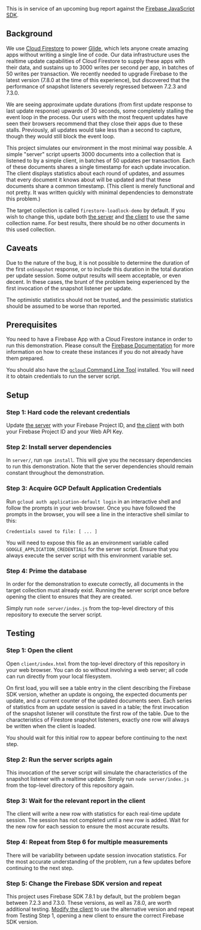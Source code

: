 This is in service of an upcoming bug report against the [Firebase JavaScript SDK](https://github.com/firebase/firebase-js-sdk).

## Background

We use [Cloud Firestore](https://cloud.google.com/firestore) to power [Glide](https://www.glideapps.com), which lets anyone create
amazing apps without writing a single line of code. Our data infrastructure uses the realtime update capabilities of Cloud Firestore
to supply these apps with their data, and sustains up to 3000 writes per second per app, in batches of 50 writes per transaction.
We recently needed to upgrade Firebase to the latest version (7.8.0 at the time of this experience), but discovered that the
performance of snapshot listeners severely regressed between 7.2.3 and 7.3.0.

We are seeing approximate update durations (from first update response to last update response) upwards of 30 seconds, some
completely stalling the event loop in the process. Our users with the most frequent updates have seen their browsers recommend
that they close their apps due to these stalls. Previously, all updates would take less than a second to capture, though they would
still block the event loop.

This project simulates our environment in the most minimal way possible. A simple "server" script upserts 3000 documents
into a collection that is listened to by a simple client, in batches of 50 updates per transaction. Each of these documents shares
a single timestamp for each update invocation. The client displays statistics about each round of updates, and assumes that every
document it knows about will be updated and that these documents share a common timestamp. (This client is merely functional and not
pretty. It was written quickly with minimal dependencies to demonstrate this problem.)

The target collection is called `firestore-loadlock-demo` by default. If you wish to change this, update both
[the server](https://github.com/djsweet/firestore-looplock-bug-report/blob/76d61748cd82c4bdc710362003f226755e523562/server/index.js#L27)
and
[the client](https://github.com/djsweet/firestore-looplock-bug-report/blob/76d61748cd82c4bdc710362003f226755e523562/client/index.js#L8)
to use the same collection name. For best results, there should be no other documents in this used collection.

## Caveats

Due to the nature of the bug, it is not possible to determine the duration of the first `onSnapshot` response, or to include this
duration in the total duration per update session. Some output results will seem acceptable, or even decent. In these cases, the
brunt of the problem being experienced by the first invocation of the snapshot listener per update.

The optimistic statistics should not be trusted, and the pessimistic statistics should be assumed to be worse than reported.

## Prerequisites

You need to have a Firebase App with a Cloud Firestore instance in order to run this demonstration. Please consult the
[Firebase Documentation](https://firebase.google.com/docs/web/setup/)
for more information on how to create these instances if you do not already have them prepared.

You should also have the [`gcloud` Command Line Tool](https://cloud.google.com/sdk/gcloud)
installed. You will need it to obtain credentials to run the server script.

## Setup

### Step 1: Hard code the relevant credentials

Update
[the server](https://github.com/djsweet/firestore-looplock-bug-report/blob/76d61748cd82c4bdc710362003f226755e523562/server/index.js#L5)
with your Firebase Project ID, and
[the client](https://github.com/djsweet/firestore-looplock-bug-report/blob/76d61748cd82c4bdc710362003f226755e523562/client/index.js#L2)
with both your Firebase Project ID and your
Web API Key.

### Step 2: Install server dependencies

In `server/`, run `npm install`. This will give you the necessary dependencies to run this demonstration. Note that
the server dependencies should remain constant throughout the demonstration.

### Step 3: Acquire GCP Default Application Credentials

Run `gcloud auth application-default login` in an interactive shell and follow the prompts in your web browser. Once you
have followed the prompts in the browser, you will see a line in the interactive shell similar to this:

```
Credentials saved to file: [ ... ]
```

You will need to expose this file as an environment variable called `GOOGLE_APPLICATION_CREDENTIALS` for the server script.
Ensure that you always execute the server script with this environment variable set.

### Step 4: Prime the database

In order for the demonstration to execute correctly, all documents in the target collection must already exist. Running the
server script once before opening the client to ensures that they are created.

Simply run `node server/index.js` from the top-level directory of this repository to execute the server script.

## Testing

### Step 1: Open the client

Open `client/index.html` from the top-level directory of this repository in your web browser. You can do so without
involving a web server; all code can run directly from your local filesystem.

On first load, you will see a table entry in the client describing the Firebase SDK version, whether an update is ongoing,
the expected documents per update, and a current counter of the updated documents seen. Each series of statistics from
an update session is saved in a table; the first invocation of the snapshot listener will constitute the first row of the
table. Due to the characteristics of Firestore snapshot listeners, exactly one row will always be written when the client
is loaded.

You should wait for this initial row to appear before continuing to the next step.

### Step 2: Run the server scripts again

This invocation of the server script will simulate the characteristics of the snapshot listener with a realtime update.
Simply run `node server/index.js` from the top-level directory of this repository again.

### Step 3: Wait for the relevant report in the client

The client will write a new row with statistics for each real-time update session. The session has not completed until
a new row is added. Wait for the new row for each session to ensure the most accurate results.

### Step 4: Repeat from Step 6 for multiple measurements

There will be variability between update session invocation statistics. For the most accurate understanding of the problem,
run a few updates before continuing to the next step.

### Step 5: Change the Firebase SDK version and repeat

This project uses Firebase SDK 7.8.1 by default, but the problem began between 7.2.3 and 7.3.0. These versions, as well
as 7.8.0, are worth additional testing.
[Modify the client](https://github.com/djsweet/firestore-looplock-bug-report/blob/76d61748cd82c4bdc710362003f226755e523562/client/index.html#L38)
to use the alternative version and repeat from Testing Step 1, opening a new
client to ensure the correct Firebase SDK version.
